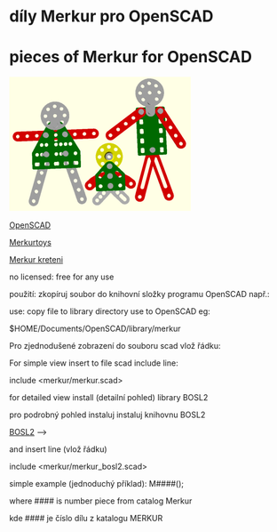 # díly Merkur pro OpenSCAD

# pieces of Merkur for OpenSCAD

![logo](img/merkur-logo.png)

[OpenSCAD](https://openscad.org)

[Merkurtoys](https://www.merkurtoys.cz)

[Merkur kreteni](http://merkur.kreteni.cz)

no licensed: free for any use

použití: zkopíruj soubor do knihovní složky programu OpenSCAD např.:

use: copy file to library directory use to OpenSCAD eg:

$HOME/Documents/OpenSCAD/library/merkur
 

Pro zjednodušené zobrazení do souboru scad vlož řádku:

For simple view insert to file scad include line:

include <merkur/merkur.scad> 



for detailed view install (detailní pohled)
library BOSL2

pro podrobný pohled instaluj instaluj
knihovnu BOSL2

[BOSL2](https://github.com/BelfrySCAD/BOSL2.git) -->

and insert line (vlož řádku)

include <merkur/merkur_bosl2.scad>

simple example (jednoduchý příklad):  M####();

where #### is number piece from catalog Merkur

kde #### je číslo dílu z katalogu MERKUR

